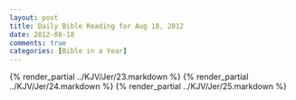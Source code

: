 ```yaml
---
layout: post
title: Daily Bible Reading for Aug 18, 2012
date: 2012-08-18
comments: true
categories: [Bible in a Year]
---
```

{% render_partial ../KJV/Jer/23.markdown %}
{% render_partial ../KJV/Jer/24.markdown %}
{% render_partial ../KJV/Jer/25.markdown %}
